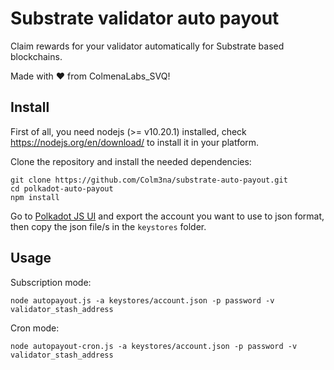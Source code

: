 # Substrate validator auto payout

Claim rewards for your validator automatically for Substrate based blockchains.

Made with ❤️ from ColmenaLabs_SVQ!

## Install

First of all, you need nodejs (>= v10.20.1) installed, check https://nodejs.org/en/download/ to install it in your platform.

Clone the repository and install the needed dependencies:

```
git clone https://github.com/Colm3na/substrate-auto-payout.git
cd polkadot-auto-payout
npm install
```

Go to [Polkadot JS UI](https://polkadot.js.org/apps/#/accounts) and export the account you want to use to json format, then copy the json file/s in the `keystores` folder.

## Usage

Subscription mode:

```
node autopayout.js -a keystores/account.json -p password -v validator_stash_address
```

Cron mode:

```
node autopayout-cron.js -a keystores/account.json -p password -v validator_stash_address
```